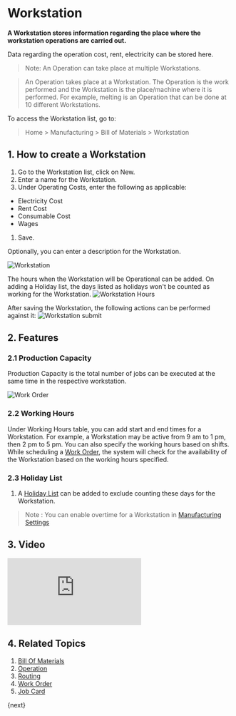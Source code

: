 <!-- add-breadcrumbs -->
# Workstation

**A Workstation stores information regarding the place where the workstation operations are carried out.**

Data regarding the operation cost, rent, electricity can be stored here. 

> Note: An Operation can take place at multiple Workstations.

> An Operation takes place at a Workstation. The Operation is the work performed and the Workstation is the place/machine where it is performed. For example, melting is an Operation that can be done at 10 different Workstations.

To access the Workstation list, go to:

> Home > Manufacturing > Bill of Materials > Workstation

## 1. How to create a Workstation
1. Go to the Workstation list, click on New.
1. Enter a name for the Workstation.
1. Under Operating Costs, enter the following as applicable:
 * Electricity Cost
 * Rent Cost
 * Consumable Cost
 * Wages
1. Save.

Optionally, you can enter a description for the Workstation.

![Workstation](/docs/assets/img/manufacturing/workstation.png)

The hours when the Workstation will be Operational can be added. On adding a Holiday list, the days listed as holidays won't be counted as working for the Workstation.
![Workstation Hours](/docs/assets/img/manufacturing/workstation-hours.png)

After saving the Workstation, the following actions can be performed against it:
![Workstation submit](/docs/assets/img/manufacturing/workstation-submit.png)

## 2. Features
### 2.1 Production Capacity
Production Capacity is the total number of jobs can be executed at the same time in the respective workstation.

<img class="screenshot" alt="Work Order" src="{{docs_base_url}}/v12/assets/img/manufacturing/work_station_capacity.png">

### 2.2 Working Hours
Under Working Hours table, you can add start and end times for a Workstation. For example, a Workstation may be active from 9 am to 1 pm, then 2 pm to 5 pm. You can also specify the working hours based on shifts. While scheduling a [Work Order](/docs/user/manual/en/manufacturing/work-order), the system will check for the availability of the Workstation based on the working hours specified.

### 2.3 Holiday List
1. A [Holiday List](/docs/user/manual/en/human-resources/holiday-list) can be added to exclude counting these days for the Workstation.


> Note : You can enable overtime for a Workstation in [Manufacturing Settings](/docs/user/manual/en/manufacturing/manufacturing-settings)

## 3. Video
<div class="embed-container">
 <iframe src="https://www.youtube.com/embed/UVGfzwOOZC4?rel=0" frameborder="0" allow="autoplay; encrypted-media" allowfullscreen>
 </iframe>
</div>

## 4. Related Topics
1. [Bill Of Materials](/docs/user/manual/en/manufacturing/bill-of-materials)
1. [Operation](/docs/user/manual/en/manufacturing/operation)
1. [Routing](/docs/user/manual/en/manufacturing/routing)
1. [Work Order](/docs/user/manual/en/manufacturing/work-order)
1. [Job Card](/docs/user/manual/en/manufacturing/job-card)

{next}